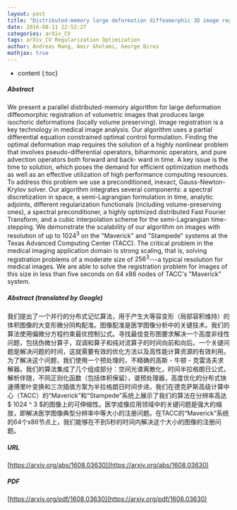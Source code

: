 ```yaml
---
layout: post
title: "Distributed-memory large deformation diffeomorphic 3D image registration"
date: 2016-08-11 22:52:27
categories: arXiv_CV
tags: arXiv_CV Regularization Optimization
author: Andreas Mang, Amir Gholami, George Biros
mathjax: true
---
```


* content
{:toc}

##### Abstract
We present a parallel distributed-memory algorithm for large deformation diffeomorphic registration of volumetric images that produces large isochoric deformations (locally volume preserving). Image registration is a key technology in medical image analysis. Our algorithm uses a partial differential equation constrained optimal control formulation. Finding the optimal deformation map requires the solution of a highly nonlinear problem that involves pseudo-differential operators, biharmonic operators, and pure advection operators both forward and back- ward in time. A key issue is the time to solution, which poses the demand for efficient optimization methods as well as an effective utilization of high performance computing resources. To address this problem we use a preconditioned, inexact, Gauss-Newton- Krylov solver. Our algorithm integrates several components: a spectral discretization in space, a semi-Lagrangian formulation in time, analytic adjoints, different regularization functionals (including volume-preserving ones), a spectral preconditioner, a highly optimized distributed Fast Fourier Transform, and a cubic interpolation scheme for the semi-Lagrangian time-stepping. We demonstrate the scalability of our algorithm on images with resolution of up to $1024^3$ on the "Maverick" and "Stampede" systems at the Texas Advanced Computing Center (TACC). The critical problem in the medical imaging application domain is strong scaling, that is, solving registration problems of a moderate size of $256^3$---a typical resolution for medical images. We are able to solve the registration problem for images of this size in less than five seconds on 64 x86 nodes of TACC's "Maverick" system.

##### Abstract (translated by Google)
我们提出了一个并行的分布式记忆算法，用于产生大等容变形（局部容积维持）的体积图像的大变形微分同构配准。图像配准是医学图像分析中的关键技术。我们的算法使用偏微分方程约束最优控制公式。寻找最佳变形图要求解决一个高度非线性问题，包括伪微分算子，双调和算子和纯对流算子的时间向前和向后。一个关键问题是解决问题的时间，这就需要有效的优化方法以及高性能计算资源的有效利用。为了解决这个问题，我们使用一个预处理的，不精确的高斯 - 牛顿 - 克雷洛夫求解器。我们的算法集成了几个组成部分：空间光谱离散化，时间半拉格朗日公式，解析伴随，不同正则化函数（包括体积保留），谱预处理器，高度优化的分布式快速傅里叶变换和三次插值方案为半拉格朗日时间步进。我们在德克萨斯高级计算中心（TACC）的“Maverick”和“Stampede”系统上展示了我们的算法在分辨率高达$ 1024 ^ 3 $的图像上的可伸缩性。医学成像应用领域中的关键问题是强大的缩放，即解决医学图像典型分辨率中等大小的注册问题。在TACC的“Maverick”系统的64个x86节点上，我们能够在不到5秒的时间内解决这个大小的图像的注册问题。

##### URL
[https://arxiv.org/abs/1608.03630](https://arxiv.org/abs/1608.03630)

##### PDF
[https://arxiv.org/pdf/1608.03630](https://arxiv.org/pdf/1608.03630)

